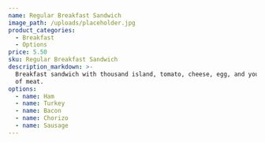 ```yaml
---
name: Regular Breakfast Sandwich
image_path: /uploads/placeholder.jpg
product_categories:
  - Breakfast
  - Options
price: 5.50
sku: Regular Breakfast Sandwich
description_markdown: >-
  Breakfast sandwich with thousand island, tomato, cheese, egg, and your choice
  of meat.
options:
  - name: Ham
  - name: Turkey
  - name: Bacon
  - name: Chorizo
  - name: Sausage
---
```

